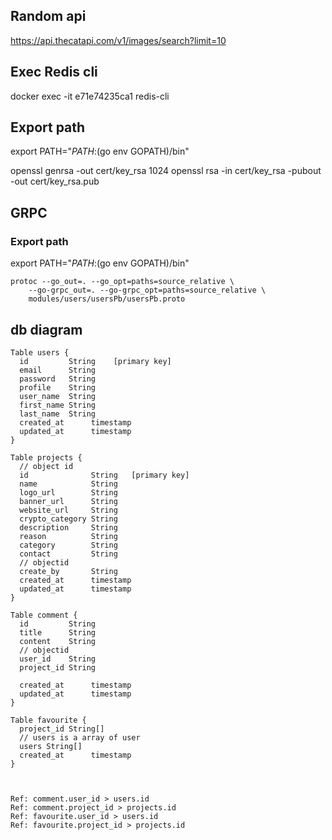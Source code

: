 ## Random api
https://api.thecatapi.com/v1/images/search?limit=10

## Exec Redis cli
docker exec -it e71e74235ca1 redis-cli


## Export path
export PATH="$PATH:$(go env GOPATH)/bin"

openssl genrsa -out cert/key_rsa 1024
openssl rsa -in cert/key_rsa -pubout -out cert/key_rsa.pub

## GRPC
### Export path
export PATH="$PATH:$(go env GOPATH)/bin"
```
protoc --go_out=. --go_opt=paths=source_relative \
    --go-grpc_out=. --go-grpc_opt=paths=source_relative \
    modules/users/usersPb/usersPb.proto
```

## db diagram

```
Table users {
  id         String    [primary key]
  email      String    
  password   String
  profile    String
  user_name  String
  first_name String
  last_name  String
  created_at      timestamp
  updated_at      timestamp
}

Table projects {
  // object id
  id              String   [primary key]
  name            String
  logo_url        String
  banner_url      String
  website_url     String
  crypto_category String
  description     String   
  reason          String   
  category        String
  contact         String
  // objectid
  create_by       String
  created_at      timestamp
  updated_at      timestamp
}

Table comment {
  id         String
  title      String
  content    String
  // objectid
  user_id    String
  project_id String

  created_at      timestamp
  updated_at      timestamp
}

Table favourite {
  project_id String[]
  // users is a array of user
  users String[]
  created_at      timestamp
}



Ref: comment.user_id > users.id
Ref: comment.project_id > projects.id
Ref: favourite.user_id > users.id
Ref: favourite.project_id > projects.id

```

